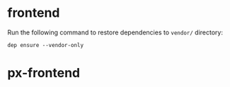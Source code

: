 # frontend

Run the following command to restore dependencies to `vendor/` directory:

    dep ensure --vendor-only
# px-frontend
